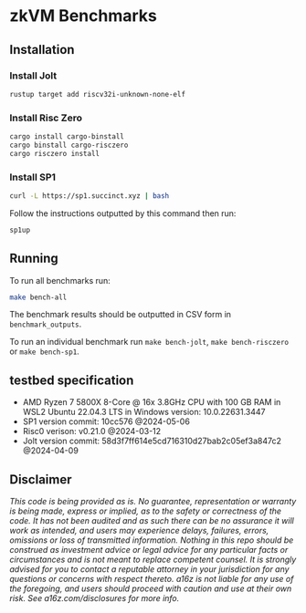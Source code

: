 # zkVM Benchmarks

## Installation
### Install Jolt
```bash
rustup target add riscv32i-unknown-none-elf
```

### Install Risc Zero
```bash
cargo install cargo-binstall
cargo binstall cargo-risczero
cargo risczero install
```

### Install SP1
```bash
curl -L https://sp1.succinct.xyz | bash
```

Follow the instructions outputted by this command then run:
```bash
sp1up
```

## Running
To run all benchmarks run:
```bash
make bench-all
```

The benchmark results should be outputted in CSV form in `benchmark_outputs`.

To run an individual benchmark run `make bench-jolt`, `make bench-risczero` or `make bench-sp1`.

## testbed specification
- AMD Ryzen 7 5800X 8-Core @ 16x 3.8GHz CPU with 100 GB RAM in WSL2 Ubuntu 22.04.3 LTS in Windows version: 10.0.22631.3447
- SP1 version commit: 10cc576 @2024-05-06
- Risc0 verison: v0.21.0 @2024-03-12
- Jolt version commit: 58d3f7ff614e5cd716310d27bab2c05ef3a847c2 @2024-04-09


## Disclaimer

*This code is being provided as is. No guarantee, representation or warranty is being made, express or implied, as to the safety or correctness of the code. It has not been audited and as such there can be no assurance it will work as intended, and users may experience delays, failures, errors, omissions or loss of transmitted information. Nothing in this repo should be construed as investment advice or legal advice for any particular facts or circumstances and is not meant to replace competent counsel. It is strongly advised for you to contact a reputable attorney in your jurisdiction for any questions or concerns with respect thereto. a16z is not liable for any use of the foregoing, and users should proceed with caution and use at their own risk. See a16z.com/disclosures for more info.*
